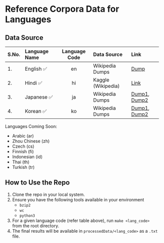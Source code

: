 <h1>Reference Corpora Data for Languages</h1>

<h2>Data Source</h2>

| S.No. | Language Name | Language Code | Data Source | Link |
|:------|:--------------|:-------------:|:------------|:---------------|
| 1.    | English :white_check_mark: | en            |  Wikipedia Dumps | [Dump](https://dumps.wikimedia.org/enwiki/20201001/enwiki-20201001-pages-articles-multistream1.xml-p1p41242.bz2) |
| 2.    | Hindi :white_check_mark: | hi            |  Kaggle (Wikipedia) | [Link](https://www.kaggle.com/disisbig/hindi-wikipedia-articles-172k) |
| 3.    | Japanese :white_check_mark: | ja    | Wikipedia Dumps |  [Dump1](https://dumps.wikimedia.org/jawiki/20201001/jawiki-20201001-pages-articles-multistream6.xml-p2807948p4224212.bz2), [Dump2](https://dumps.wikimedia.org/jawiki/20201001/jawiki-20201001-pages-articles-multistream1.xml-p1p114794.bz2)    |
| 4.    | Korean :white_check_mark: | ko    | Wikipedia Dumps |  [Dump1](https://dumps.wikimedia.org/kowiki/20201001/kowiki-20201001-pages-articles-multistream5.xml-p983495p1770440.bz2), [Dump2](https://dumps.wikimedia.org/kowiki/20201001/kowiki-20201001-pages-articles-multistream4.xml-p550364p983494.bz2)    |

Languages Coming Soon:
- Arabic (ar)
- Zhou Chinese (zh)
- Czech (cs)
- Finnish (fi)
- Indonesian (id)
- Thai (th)
- Turkish (tr)

<h2>How to Use the Repo</h2>

1. Clone the repo in your local system.
2. Ensure you have the following tools available in your environment
    - `bzip2`
    - `wc`
    - `python3`
3. For a given language code (refer table above), run `make <lang_code>` from the root directory.
4. The final results will be available in `processedData/<lang_code>` as a `.txt` file. 